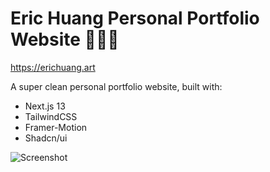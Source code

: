 # Eric Huang Personal Portfolio Website 🧑🏻‍💻

https://erichuang.art

A super clean personal portfolio website, built with:

- Next.js 13
- TailwindCSS
- Framer-Motion
- Shadcn/ui

![Screenshot](./screenshot.jpg)
